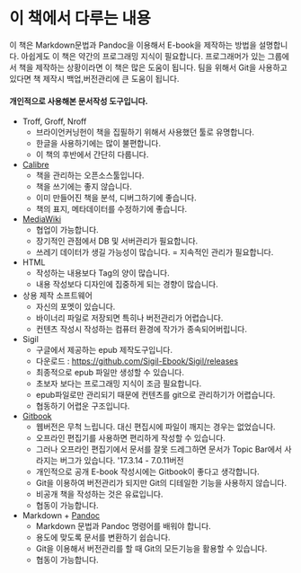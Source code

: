 # 이 책에서 다루는 내용
이 책은 Markdown문법과 Pandoc을 이용해서 E-book을 제작하는 방법을 설명합니다.
아쉽게도 이 책은 약간의 프로그래밍 지식이 필요합니다.
프로그래머가 있는 그룹에서 책을 제작하는 상황이라면 이 책은 많은 도움이 됩니다.
팀을 위해서 Git을 사용하고 있다면 책 제작시 백업,버전관리에 큰 도움이 됩니다.

#### 개인적으로 사용해본 문서작성 도구입니다.

- Troff, Groff, Nroff
	- 브라이언커닝헌이 책을 집필하기 위해서 사용했던 툴로 유명합니다.
	- 한글을 사용하기에는 많이 불편합니다.
	- 이 책의 후반에서 간단히 다룹니다.
- [Calibre](https://calibre-ebook.com)
	- 책을 관리하는 오픈소스툴입니다.
	- 책을 쓰기에는 좋지 않습니다.
	- 이미 만들어진 책을 분석, 디버그하기에 좋습니다.
	- 책의 표지, 메타데이터를 수정하기에 좋습니다.
- [MediaWiki](https://www.mediawiki.org/wiki/MediaWiki)
	- 협업이 가능합니다.
	- 장기적인 관점에서 DB 및 서버관리가 필요합니다.
	- 쓰레기 데이터가 생길 가능성이 많습니다. = 지속적인 관리가 필요합니다.
- HTML
	- 작성하는 내용보다 Tag의 양이 많습니다.
	- 내용 작성보다 디자인에 집중하게 되는 경향이 많습니다.
- 상용 제작 소프트웨어
	- 자신의 포멧이 있습니다.
	- 바이너리 파일로 저장되면 특히나 버전관리가 어렵습니다.
	- 컨텐츠 작성시 작성하는 컴퓨터 환경에 작가가 종속되어버립니다.
- Sigil
	- 구글에서 제공하는 epub 제작도구입니다.
	- 다운로드 : https://github.com/Sigil-Ebook/Sigil/releases
	- 최종적으로 epub 파일만 생성할 수 있습니다.
	- 초보자 보다는 프로그래밍 지식이 조금 필요합니다.
	- epub파일로만 관리되기 때문에 컨텐츠를 git으로 관리하기가 어렵습니다.
	- 협동하기 어렵운 구조입니다.
- [Gitbook](http://www.gitbook.com)
	- 웹버전은 무척 느립니다. 대신 편집시에 파일이 깨지는 경우는 없었습니다.
	- 오프라인 편집기를 사용하면 편리하게 작성할 수 있습니다.
	- 그러나 오프라인 편집기에서 문서를 잘못 드레그하면 문서가 Topic Bar에서 사라지는 버그가 있습니다. '17.3.14 - 7.0.11버전
	- 개인적으로 공개 E-book 작성시에는 Gitbook이 좋다고 생각합니다.
	- Git을 이용하여 버전관리가 되지만 Git의 디테일한 기능을 사용하지 않습니다.
	- 비공개 책을 작성하는 것은 유료입니다.
	- 협동이 가능합니다.
- Markdown + [Pandoc](http://www.pandoc.org)
	- Markdown 문법과 Pandoc 명령어를 배워야 합니다.
	- 용도에 맞도록 문서를 변환하기 쉽습니다.
	- Git을 이용해서 버전관리를 할 때 Git의 모든기능을 활용할 수 있습니다.
	- 협동이 가능합니다.
